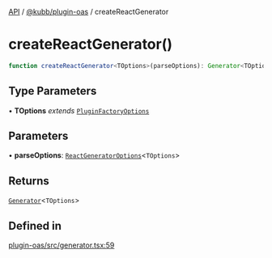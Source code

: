 [API](../../../packages.md) / [@kubb/plugin-oas](../index.md) / createReactGenerator

# createReactGenerator()

```ts
function createReactGenerator<TOptions>(parseOptions): Generator<TOptions>
```

## Type Parameters

• **TOptions** *extends* [`PluginFactoryOptions`](../../core/type-aliases/PluginFactoryOptions.md)

## Parameters

• **parseOptions**: [`ReactGeneratorOptions`](../type-aliases/ReactGeneratorOptions.md)\<`TOptions`\>

## Returns

[`Generator`](../type-aliases/Generator.md)\<`TOptions`\>

## Defined in

[plugin-oas/src/generator.tsx:59](https://github.com/kubb-project/kubb/blob/41d5fcbd23d143293d72542efcb650e62fa3a210/packages/plugin-oas/src/generator.tsx#L59)
